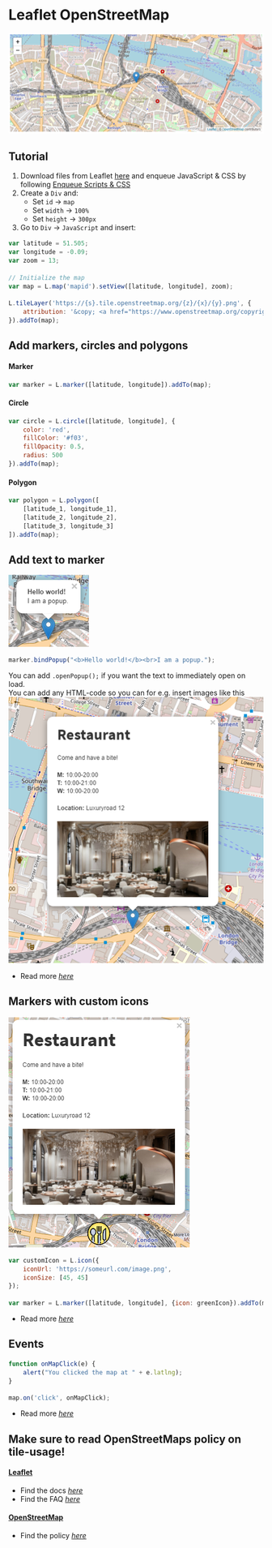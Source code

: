 # Leaflet OpenStreetMap
![Image of Leaflet OpenStreetMap](images/leaflet-openstreetmap.png)  

## Tutorial
1. Download files from Leaflet [here](https://leafletjs.com/download.html) and 
enqueue JavaScript & CSS by following [Enqueue Scripts & CSS](enqueue-scripts-css.md)
2. Create a `Div` and:  
	- Set `id` → `map`
	- Set `width` → `100%`
	- Set `height` → `300px`
3. Go to `Div` → `JavaScript` and insert:  
```javascript
var latitude = 51.505;
var longitude = -0.09;
var zoom = 13;

// Initialize the map
var map = L.map('mapid').setView([latitude, longitude], zoom);

L.tileLayer('https://{s}.tile.openstreetmap.org/{z}/{x}/{y}.png', {
	attribution: '&copy; <a href="https://www.openstreetmap.org/copyright">OpenStreetMap</a> contributors'
}).addTo(map);
```


Add markers, circles and polygons
------
#### Marker
```javascript
var marker = L.marker([latitude, longitude]).addTo(map);
```

#### Circle
```javascript
var circle = L.circle([latitude, longitude], {
    color: 'red',
    fillColor: '#f03',
    fillOpacity: 0.5,
    radius: 500
}).addTo(map);
```

#### Polygon
```javascript
var polygon = L.polygon([
    [latitude_1, longitude_1],
    [latitude_2, longitude_2],
    [latitude_3, longitude_3]
]).addTo(map);
```

Add text to marker
------
![Image of Leaflet Map Marker Text](images/leaflet-openstreetmap-marker-text.png)  

```javascript
marker.bindPopup("<b>Hello world!</b><br>I am a popup.");
```
You can add `.openPopup();` if you want the text to immediately open on load.  
You can add any HTML-code so you can for e.g. insert images like this  
![Image of Leaflet Map Marker Example](images/leaflet-openstreetmap-marker-text-example.png)
* Read more *[here](https://leafletjs.com/reference-1.7.1.html#popup)*

Markers with custom icons
------
![Image of Leaflet Custom Marker](images/leaflet-openstreetmap-marker-custom.png)
```javascript
var customIcon = L.icon({
    iconUrl: 'https://someurl.com/image.png',
    iconSize: [45, 45]
});

var marker = L.marker([latitude, longitude], {icon: greenIcon}).addTo(map)
```
* Read more *[here](https://leafletjs.com/examples/custom-icons/)*

Events
------
```javascript
function onMapClick(e) {
    alert("You clicked the map at " + e.latlng);
}

map.on('click', onMapClick);
```
* Read more *[here](https://leafletjs.com/reference-1.7.1.html#map-event)*  

**Make sure to read OpenStreetMaps policy on tile-usage!**
------
#### **[Leaflet](https://leafletjs.com/)**  
* Find the docs *[here](https://leafletjs.com/reference-1.7.1.html)*  
* Find the FAQ *[here](https://github.com/Leaflet/Leaflet/blob/master/FAQ.md)*  

#### **[OpenStreetMap](https://www.openstreetmap.org/)**  
* Find the policy *[here](https://operations.osmfoundation.org/policies/tiles/)*  